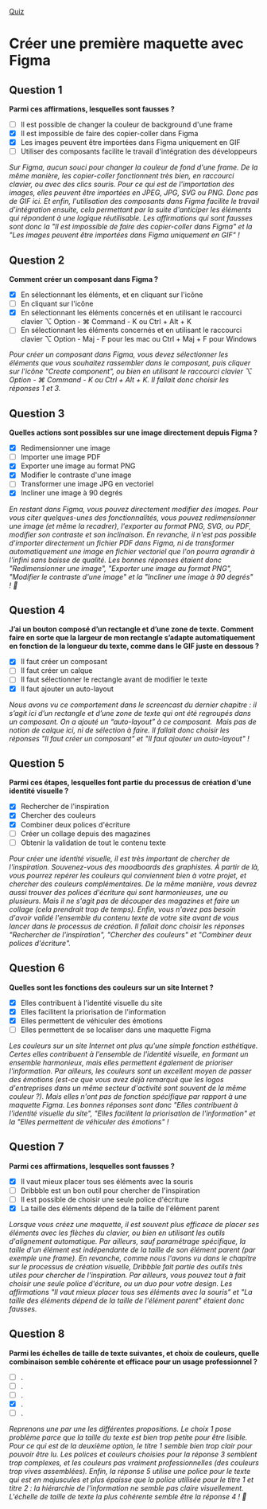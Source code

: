 [Quiz](https://openclassrooms.com/en/courses/7342806-creez-une-maquette-pour-le-developpement-web/exercises/4255)
# Créer une première maquette avec Figma

## Question 1
**Parmi ces affirmations, lesquelles sont fausses ?**
- [ ] Il est possible de changer la couleur de background d'une frame
- [x] Il est impossible de faire des copier-coller dans Figma
- [x] Les images peuvent être importées dans Figma uniquement en GIF
- [ ] Utiliser des composants facilite le travail d'intégration des développeurs

_Sur Figma, aucun souci pour changer la couleur de fond d'une frame. De la même manière, les copier-coller fonctionnent très bien, en raccourci clavier, ou avec des clics souris. Pour ce qui est de l'importation des images, elles peuvent être importées en JPEG, JPG, SVG ou PNG. Donc pas de GIF ici. Et enfin, l'utilisation des composants dans Figma facilite le travail d'intégration ensuite, cela permettant par la suite d'anticiper les éléments qui répondent à une logique réutilisable. Les affirmations qui sont fausses sont donc la "Il est impossible de faire des copier-coller dans Figma" et la "Les images peuvent être importées dans Figma uniquement en GIF" !_

## Question 2
**Comment créer un composant dans Figma ?**
- [x] En sélectionnant les éléments, et en cliquant sur l'icône
- [ ] En cliquant sur l'icône
- [x] En sélectionnant les éléments concernés et en utilisant le raccourci clavier ⌥ Option - ⌘ Command - K ou Ctrl + Alt + K
- [ ] En sélectionnant les éléments concernés et en utilisant le raccourci clavier ⌥ Option - Maj - F pour les mac ou Ctrl + Maj + F pour Windows

_Pour créer un composant dans Figma, vous devez sélectionner les éléments que vous souhaitez rassembler dans le composant, puis cliquer sur l'icône "Create component", ou bien en utilisant le raccourci clavier ⌥ Option - ⌘ Command - K ou Ctrl + Alt + K. Il fallait donc choisir les réponses 1 et 3._

## Question 3
**Quelles actions sont possibles sur une image directement depuis Figma ?**
- [x] Redimensionner une image
- [ ] Importer une image PDF
- [x] Exporter une image au format PNG
- [x] Modifier le contraste d'une image
- [ ] Transformer une image JPG en vectoriel
- [x] Incliner une image à 90 degrés

_En restant dans Figma, vous pouvez directement modifier des images. Pour vous citer quelques-unes des fonctionnalités, vous pouvez redimensionner une image (et même la recadrer), l'exporter au format PNG, SVG, ou PDF, modifier son contraste et son inclinaison. En revanche, il n'est pas possible d'importer directement un fichier PDF dans Figma, ni de transformer automatiquement une image en fichier vectoriel que l'on pourra agrandir à l'infini sans baisse de qualité. Les bonnes réponses étaient donc "Redimensionner une image", "Exporter une image au format PNG", "Modifier le contraste d'une image" et la "Incliner une image à 90 degrés" ! 🎉_

## Question 4
**J’ai un bouton composé d’un rectangle et d’une zone de texte. Comment faire en sorte que la largeur de mon rectangle s’adapte automatiquement en fonction de la longueur du texte, comme dans le GIF juste en dessous ?**
- [x] Il faut créer un composant
- [ ] Il faut créer un calque
- [ ] Il faut sélectionner le rectangle avant de modifier le texte
- [x] Il faut ajouter un auto-layout

_Nous avons vu ce comportement dans le screencast du dernier chapitre : il s’agit ici d’un rectangle et d’une zone de texte qui ont été regroupés dans un composant. On a ajouté un “auto-layout” à ce composant. 
Mais pas de notion de calque ici, ni de sélection à faire. Il fallait donc choisir les réponses "Il faut créer un composant" et "Il faut ajouter un auto-layout" !_

## Question 5
**Parmi ces étapes, lesquelles font partie du processus de création d'une identité visuelle ?**
- [x] Rechercher de l'inspiration
- [x] Chercher des couleurs
- [x] Combiner deux polices d'écriture
- [ ] Créer un collage depuis des magazines
- [ ] Obtenir la validation de tout le contenu texte

_Pour créer une identité visuelle, il est très important de chercher de l'inspiration. Souvenez-vous des moodboards des graphistes. À partir de là, vous pourrez repérer les couleurs qui conviennent bien à votre projet, et chercher des couleurs complémentaires. De la même manière, vous devrez aussi trouver des polices d'écriture qui sont harmonieuses, une ou plusieurs. Mais il ne s'agit pas de découper des magazines et faire un collage (cela prendrait trop de temps). Enfin, vous n'avez pas besoin d'avoir validé l'ensemble du contenu texte de votre site avant de vous lancer dans le processus de création. Il fallait donc choisir les réponses "Rechercher de l'inspiration", "Chercher des couleurs" et "Combiner deux polices d'écriture"._

## Question 6
**Quelles sont les fonctions des couleurs sur un site Internet ?**
- [x] Elles contribuent à l'identité visuelle du site
- [x] Elles facilitent la priorisation de l'information
- [x] Elles permettent de véhiculer des émotions
- [ ] Elles permettent de se localiser dans une maquette Figma

_Les couleurs sur un site Internet ont plus qu'une simple fonction esthétique. Certes elles contribuent à l'ensemble de l'identité visuelle, en formant un ensemble harmonieux, mais elles permettent également de prioriser l'information. Par ailleurs, les couleurs sont un excellent moyen de passer des émotions (est-ce que vous avez déjà remarqué que les logos d'entreprises dans un même secteur d'activité sont souvent de la même couleur ?). Mais elles n'ont pas de fonction spécifique par rapport à une maquette Figma. Les bonnes réponses sont donc "Elles contribuent à l'identité visuelle du site", "Elles facilitent la priorisation de l'information" et la "Elles permettent de véhiculer des émotions" !_

## Question 7
**Parmi ces affirmations, lesquelles sont fausses ?**
- [x] Il vaut mieux placer tous ses éléments avec la souris
- [ ] Dribbble est un bon outil pour chercher de l'inspiration
- [ ] Il est possible de choisir une seule police d'écriture
- [x] La taille des éléments dépend de la taille de l'élément parent

_Lorsque vous créez une maquette, il est souvent plus efficace de placer ses éléments avec les flèches du clavier, ou bien en utilisant les outils d'alignement automatique. Par ailleurs, sauf paramétrage spécifique, la taille d'un élément est indépendante de la taille de son élément parent (par exemple une frame). En revanche, comme nous l'avons vu dans le chapitre sur le processus de création visuelle, Dribbble fait partie des outils très utiles pour chercher de l'inspiration. Par ailleurs, vous pouvez tout à fait choisir une seule police d'écriture, ou un duo pour votre design. Les affirmations "Il vaut mieux placer tous ses éléments avec la souris" et "La taille des éléments dépend de la taille de l'élément parent" étaient donc fausses._

## Question 8
**Parmi les échelles de taille de texte suivantes, et choix de couleurs, quelle combinaison semble cohérente et efficace pour un usage professionnel ?**
- [ ] .
- [ ] .
- [ ] .
- [x] .
- [ ] .

_Reprenons une par une les différentes propositions. Le choix 1 pose problème parce que la taille du texte est bien trop petite pour être lisible. Pour ce qui est de la deuxième option, le titre 1 semble bien trop clair pour pouvoir être lu. Les polices et couleurs choisies pour la réponse 3 semblent trop complexes, et les couleurs pas vraiment professionnelles (des couleurs trop vives assemblées). Enfin, la réponse 5 utilise une police pour le texte qui est en majuscules et plus épaisse que la police utilisée pour le titre 1 et titre 2 : la hiérarchie de l'information ne semble pas claire visuellement. L'échelle de taille de texte la plus cohérente semble être la réponse 4 ! 🎉_